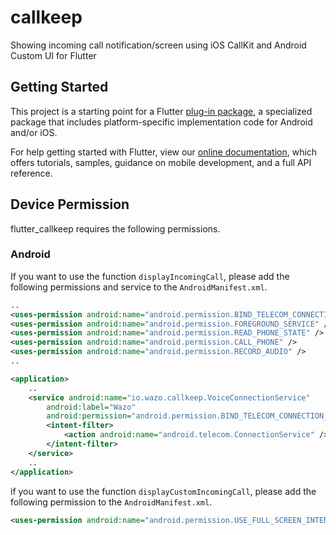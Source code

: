 # callkeep

Showing incoming call notification/screen using iOS CallKit and Android Custom UI for Flutter

## Getting Started

This project is a starting point for a Flutter
[plug-in package](https://flutter.dev/developing-packages/),
a specialized package that includes platform-specific implementation code for
Android and/or iOS.

For help getting started with Flutter, view our 
[online documentation](https://flutter.dev/docs), which offers tutorials, 
samples, guidance on mobile development, and a full API reference.

## Device Permission

flutter_callkeep requires the following permissions.

### Android

If you want to use the function `displayIncomingCall`, please add the following permissions and service to the `AndroidManifest.xml`.

```xml
..
<uses-permission android:name="android.permission.BIND_TELECOM_CONNECTION_SERVICE" />
<uses-permission android:name="android.permission.FOREGROUND_SERVICE" />
<uses-permission android:name="android.permission.READ_PHONE_STATE" />
<uses-permission android:name="android.permission.CALL_PHONE" />
<uses-permission android:name="android.permission.RECORD_AUDIO" />
..
```
```xml
<application>
    ..
    <service android:name="io.wazo.callkeep.VoiceConnectionService"
        android:label="Wazo"
        android:permission="android.permission.BIND_TELECOM_CONNECTION_SERVICE">
        <intent-filter>
            <action android:name="android.telecom.ConnectionService" />
        </intent-filter>
    </service>
    ..
</application>
```

if you want to use the function `displayCustomIncomingCall`, please add the following permission to the `AndroidManifest.xml`.

```xml
<uses-permission android:name="android.permission.USE_FULL_SCREEN_INTENT" />
```